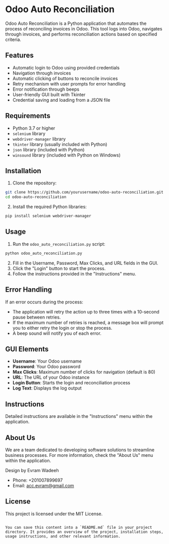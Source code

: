 # Odoo Auto Reconciliation

Odoo Auto Reconciliation is a Python application that automates the process of reconciling invoices in Odoo. This tool logs into Odoo, navigates through invoices, and performs reconciliation actions based on specified criteria.

## Features

- Automatic login to Odoo using provided credentials
- Navigation through invoices
- Automatic clicking of buttons to reconcile invoices
- Retry mechanism with user prompts for error handling
- Error notification through beeps
- User-friendly GUI built with Tkinter
- Credential saving and loading from a JSON file

## Requirements

- Python 3.7 or higher
- `selenium` library
- `webdriver-manager` library
- `tkinter` library (usually included with Python)
- `json` library (included with Python)
- `winsound` library (included with Python on Windows)

## Installation

1. Clone the repository:

```sh
git clone https://github.com/yourusername/odoo-auto-reconciliation.git
cd odoo-auto-reconciliation
```

2. Install the required Python libraries:

```sh
pip install selenium webdriver-manager
```

## Usage

1. Run the `odoo_auto_reconciliation.py` script:

```sh
python odoo_auto_reconciliation.py
```

2. Fill in the Username, Password, Max Clicks, and URL fields in the GUI.
3. Click the "Login" button to start the process.
4. Follow the instructions provided in the "Instructions" menu.

## Error Handling

If an error occurs during the process:

- The application will retry the action up to three times with a 10-second pause between retries.
- If the maximum number of retries is reached, a message box will prompt you to either retry the login or stop the process.
- A beep sound will notify you of each error.

## GUI Elements

- **Username**: Your Odoo username
- **Password**: Your Odoo password
- **Max Clicks**: Maximum number of clicks for navigation (default is 80)
- **URL**: The URL of your Odoo instance
- **Login Button**: Starts the login and reconciliation process
- **Log Text**: Displays the log output

## Instructions

Detailed instructions are available in the "Instructions" menu within the application.

## About Us

We are a team dedicated to developing software solutions to streamline business processes. For more information, check the "About Us" menu within the application.

Design by Evram Wadeeh
- Phone: +201007899697
- Email: acc.evram@gmail.com

## License

This project is licensed under the MIT License.
```

You can save this content into a `README.md` file in your project directory. It provides an overview of the project, installation steps, usage instructions, and other relevant information.
